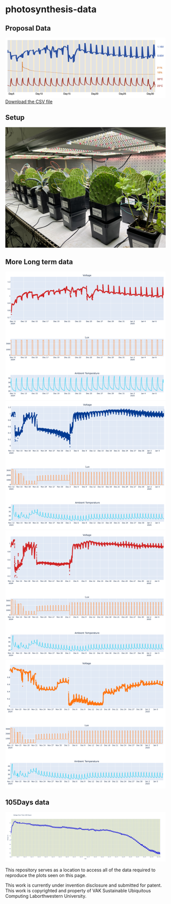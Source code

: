 # photosynthesis-data

## Proposal Data 
![proposal](./proposal.png)
[Download the CSV file](https://github.com/vak-lab-northwestern/photosynthesis-data/blob/main/voltage.csv)

## Setup
![Setup](./Setup.png)

## More Long term data
![agave_dec10](./agave_dec10.png)
![agave_nov11_1](./agave_nov11_1.png)
![agave_nov11_2](./agave_nov11_2.png)
![opuntia_nov11](./opuntia_nov11.png)

## 105Days data
![105Days](./105Days.png)

This repository serves as a location to access all of the data required to reproduce the plots seen on this page.  

This work is currently under invention disclosure and submitted for patent. This work is copyrighted and property of VAK Sustainable Ubiquitous Computing Laborthwestern University.
